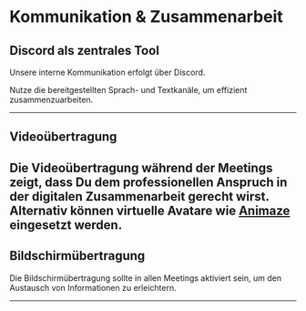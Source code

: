 # Kommunikation & Zusammenarbeit

## Discord als zentrales Tool

Unsere interne Kommunikation erfolgt über Discord.

Nutze die bereitgestellten Sprach- und Textkanäle, um effizient zusammenzuarbeiten.

---

## Videoübertragung

Die Videoübertragung während der Meetings zeigt, dass Du dem professionellen Anspruch in der digitalen Zusammenarbeit gerecht wirst.
Alternativ können virtuelle Avatare wie [Animaze](https://www.animaze.us) eingesetzt werden.
---

## Bildschirmübertragung

Die Bildschirmübertragung sollte in allen Meetings aktiviert sein, um den Austausch von Informationen zu erleichtern.

---
